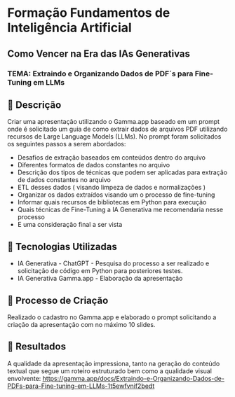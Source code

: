 # Formação Fundamentos de Inteligência Artificial 
## Como Vencer na Era das IAs Generativas
### TEMA: Extraindo e Organizando Dados de PDF´s para Fine-Tuning em LLMs

## 📒 Descrição
Criar uma apresentação utilizando o Gamma.app baseado em um prompt onde é solicitado um guia de como extrair dados de arquivos PDF
utilizando recursos de Large Language Models (LLMs).  No prompt foram solicitados os seguintes passos a serem abordados:

- Desafios de extração baseados em conteúdos dentro do arquivo
- Diferentes formatos de dados constantes no arquivo
- Descrição dos tipos de técnicas que podem ser aplicadas para extração de dados constantes no arquivo
- ETL desses dados ( visando limpeza de dados e normalizações )
- Organizar os dados extraídos visando um o processo de fine-tuning
- Informar quais recursos de bibliotecas em Python para execução
- Quais técnicas de Fine-Tuning a IA Generativa me recomendaria nesse processo
- E uma consideração final a ser vista

## 🤖 Tecnologias Utilizadas
- IA Generativa - ChatGPT - Pesquisa do processo a ser realizado e solicitação de código em Python para posteriores testes.
- IA Generativa Gamma.app  - Elaboração da apresentação

## 🧐 Processo de Criação
Realizado o cadastro no Gamma.app e elaborado o prompt solicitando a criação da apresentação com no máximo 10 slides.  

## 🚀 Resultados
A qualidade da apresentação impressiona, tanto na geração do conteúdo textual que segue um roteiro estruturado bem como  a qualidade visual envolvente:
https://gamma.app/docs/Extraindo-e-Organizando-Dados-de-PDFs-para-Fine-tuning-em-LLMs-1t5ewfvnif2bedt

